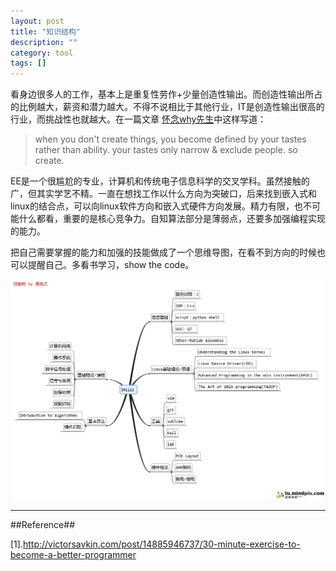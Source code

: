 ```yaml
---
layout: post
title: "知识结构"
description: ""
category: tool
tags: []
---
```


看身边很多人的工作，基本上是重复性劳作+少量创造性输出。而创造性输出所占的比例越大，薪资和潜力越大。不得不说相比于其他行业，IT是创造性输出很高的行业，而挑战性也就越大。在一篇文章 [怀念why先生](http://www.douban.com/note/64005602/?post=ok)中这样写道：

> when you don't create things, you become defined by your tastes rather than ability. your tastes only narrow & exclude people. so create.

EE是一个很尴尬的专业，计算机和传统电子信息科学的交叉学科。虽然接触的广，但其实学艺不精。一直在想找工作以什么方向为突破口，后来找到嵌入式和linux的结合点，可以向linux软件方向和嵌入式硬件方向发展。精力有限，也不可能什么都看，重要的是核心竞争力。自知算法部分是薄弱点，还要多加强编程实现的能力。

把自己需要掌握的能力和加强的技能做成了一个思维导图，在看不到方向的时候也可以提醒自己。多看书学习，show the code。

![图片](/assets/images/structure.png)







--------------------------------------------------------------------

##Reference##

[1].http://victorsavkin.com/post/14885946737/30-minute-exercise-to-become-a-better-programmer


